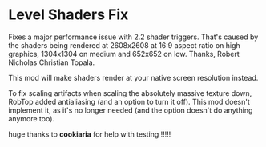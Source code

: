 # Level Shaders Fix
Fixes a major performance issue with 2.2 shader triggers.
That's caused by the shaders being rendered at 2608x2608 at 16:9 aspect ratio on high graphics,
1304x1304 on medium and 652x652 on low. Thanks, Robert Nicholas Christian Topala.

This mod will make shaders render at your native screen resolution instead.

To fix scaling artifacts when scaling the absolutely massive texture down, RobTop added
antialiasing (and an option to turn it off). This mod doesn't implement it,
as it's no longer needed (and the option doesn't do anything anymore too).

huge thanks to **cookiaria** for help with testing !!!!!
